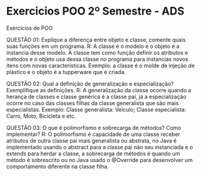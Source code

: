 # Exercicios POO 2º Semestre - ADS
 Exercicios de POO

QUESTÃO 01: Explique a diferença entre objeto e classe, comente quais suas funções em um programa.
R: A classe é o modelo e o objeto é a instancia desse modelo.
A classe tem como função definir os atributos e métodos e o objeto usa dessa classe no programa para instancias novos itens com novas características.
Exemplo: a classe é o molde de injeção de plástico e o objeto é a tupperware que é criada.

QUESTÃO 02: Qual a definição de generalização e especialização? Exemplifique as definições.
R: A generalização da classe ocorre quando a herança de classes e classe genérica é a classe pai, já a especialização ocorre no caso das classes filhas da classe generalista que são mais especialistas.
Exemplo: 
Classe generalista: Veiculo; 
Classe especialista: Carro, Moto, Bicicleta e etc.

QUESTÃO 03: O que é polimorfismo e sobrecarga de métodos? Como implementar?
R: O polimorfismo é capacidade de uma classe receber atributos de outra classe pai mais generalista ou abstrata, no Java é implementado usando o abstract para a classe pai não seu instanciada e o extends para herdar a classe, a sobrecarga de métodos é quando um método é sobrescrito ou no Java usado o @Override  para desenvolver um comportamento diferente na classe filha.
